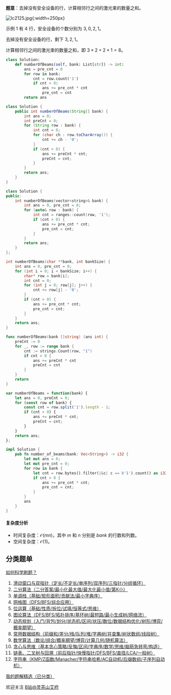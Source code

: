 **题意**：去掉没有安全设备的行，计算相邻行之间的激光束的数量之和。

![lc2125.jpg](https://pic.leetcode.cn/1760066227-CDjlce-lc2125.jpg){:width=250px}

示例 1 有 $4$ 行，安全设备的个数分别为 $3,0,2,1$。

去掉没有安全设备的行，剩下 $3,2,1$。

计算相邻行之间的激光束的数量之和，即 $3\times 2+ 2\times 1 = 8$。

```py [sol-Python3]
class Solution:
    def numberOfBeams(self, bank: List[str]) -> int:
        ans = pre_cnt = 0
        for row in bank:
            cnt = row.count('1')
            if cnt > 0:
                ans += pre_cnt * cnt
                pre_cnt = cnt
        return ans
```

```java [sol-Java]
class Solution {
    public int numberOfBeams(String[] bank) {
        int ans = 0;
        int preCnt = 0;
        for (String row : bank) {
            int cnt = 0;
            for (char ch : row.toCharArray()) {
                cnt += ch - '0';
            }
            if (cnt > 0) {
                ans += preCnt * cnt;
                preCnt = cnt;
            }
        }
        return ans;
    }
}
```

```cpp [sol-C++]
class Solution {
public:
    int numberOfBeams(vector<string>& bank) {
        int ans = 0, pre_cnt = 0;
        for (auto& row : bank) {
            int cnt = ranges::count(row, '1');
            if (cnt > 0) {
                ans += pre_cnt * cnt;
                pre_cnt = cnt;
            }
        }
        return ans;
    }
};
```

```c [sol-C]
int numberOfBeams(char **bank, int bankSize) {
    int ans = 0, pre_cnt = 0;
    for (int i = 0; i < bankSize; i++) {
        char* row = bank[i];
        int cnt = 0;
        for (int j = 0; row[j]; j++) {
            cnt += row[j] - '0';
        }
        if (cnt > 0) {
            ans += pre_cnt * cnt;
            pre_cnt = cnt;
        }
    }
    return ans;
}
```

```go [sol-Go]
func numberOfBeams(bank []string) (ans int) {
	preCnt := 0
	for _, row := range bank {
		cnt := strings.Count(row, "1")
		if cnt > 0 {
			ans += preCnt * cnt
			preCnt = cnt
		}
	}
	return
}
```

```js [sol-JavaScript]
var numberOfBeams = function(bank) {
    let ans = 0, preCnt = 0;
    for (const row of bank) {
        const cnt = row.split('1').length - 1;
        if (cnt > 0) {
            ans += preCnt * cnt;
            preCnt = cnt;
        }
    }
    return ans;
};
```

```rust [sol-Rust]
impl Solution {
    pub fn number_of_beams(bank: Vec<String>) -> i32 {
        let mut ans = 0;
        let mut pre_cnt = 0;
        for row in bank {
            let cnt = row.bytes().filter(|&c| c == b'1').count() as i32;
            if cnt > 0 {
                ans += pre_cnt * cnt;
                pre_cnt = cnt;
            }
        }
        ans
    }
}
```

#### 复杂度分析

- 时间复杂度：$\mathcal{O}(mn)$，其中 $m$ 和 $n$ 分别是 $\textit{bank}$ 的行数和列数。
- 空间复杂度：$\mathcal{O}(1)$。

## 分类题单

[如何科学刷题？](https://leetcode.cn/circle/discuss/RvFUtj/)

1. [滑动窗口与双指针（定长/不定长/单序列/双序列/三指针/分组循环）](https://leetcode.cn/circle/discuss/0viNMK/)
2. [二分算法（二分答案/最小化最大值/最大化最小值/第K小）](https://leetcode.cn/circle/discuss/SqopEo/)
3. [单调栈（基础/矩形面积/贡献法/最小字典序）](https://leetcode.cn/circle/discuss/9oZFK9/)
4. [网格图（DFS/BFS/综合应用）](https://leetcode.cn/circle/discuss/YiXPXW/)
5. [位运算（基础/性质/拆位/试填/恒等式/思维）](https://leetcode.cn/circle/discuss/dHn9Vk/)
6. [图论算法（DFS/BFS/拓扑排序/基环树/最短路/最小生成树/网络流）](https://leetcode.cn/circle/discuss/01LUak/)
7. [动态规划（入门/背包/划分/状态机/区间/状压/数位/数据结构优化/树形/博弈/概率期望）](https://leetcode.cn/circle/discuss/tXLS3i/)
8. [常用数据结构（前缀和/差分/栈/队列/堆/字典树/并查集/树状数组/线段树）](https://leetcode.cn/circle/discuss/mOr1u6/)
9. [数学算法（数论/组合/概率期望/博弈/计算几何/随机算法）](https://leetcode.cn/circle/discuss/IYT3ss/)
10. [贪心与思维（基本贪心策略/反悔/区间/字典序/数学/思维/脑筋急转弯/构造）](https://leetcode.cn/circle/discuss/g6KTKL/)
11. [链表、二叉树与回溯（前后指针/快慢指针/DFS/BFS/直径/LCA/一般树）](https://leetcode.cn/circle/discuss/K0n2gO/)
12. [字符串（KMP/Z函数/Manacher/字符串哈希/AC自动机/后缀数组/子序列自动机）](https://leetcode.cn/circle/discuss/SJFwQI/)

[我的题解精选（已分类）](https://github.com/EndlessCheng/codeforces-go/blob/master/leetcode/SOLUTIONS.md)

欢迎关注 [B站@灵茶山艾府](https://space.bilibili.com/206214)
